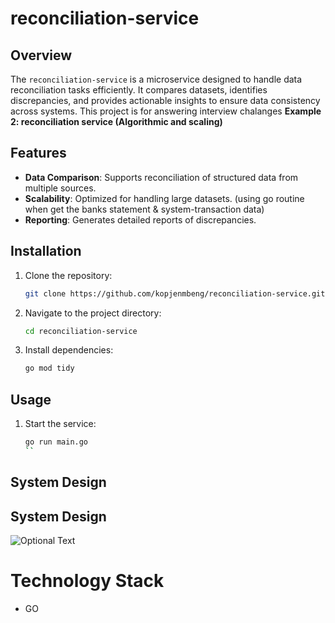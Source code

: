 # reconciliation-service

## Overview

The `reconciliation-service` is a microservice designed to handle data reconciliation tasks efficiently. It compares datasets, identifies discrepancies, and provides actionable insights to ensure data consistency across systems. This project is for answering interview chalanges <b>Example 2: reconciliation service (Algorithmic and scaling)</b>

## Features

- **Data Comparison**: Supports reconciliation of structured data from multiple sources.
- **Scalability**: Optimized for handling large datasets. (using go routine when get the banks statement & system-transaction data)
- **Reporting**: Generates detailed reports of discrepancies.

## Installation

1. Clone the repository:
    ```bash
    git clone https://github.com/kopjenmbeng/reconciliation-service.git
    ```
2. Navigate to the project directory:
    ```bash
    cd reconciliation-service
    ```
3. Install dependencies:
    ```bash
    go mod tidy
    ```

## Usage

1. Start the service:
    ```bash
    go run main.go
    ``
## System Design

## System Design
![Optional Text](../master/files/system-design/reconcile-process.jpg)

# Technology Stack
-   GO